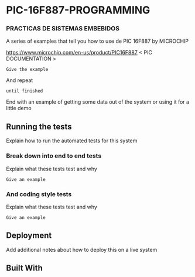 # PIC-16F887-PROGRAMMING
### PRACTICAS DE SISTEMAS EMBEBIDOS


A series of examples that tell you how to use de PIC 16F887 by MICROCHIP

https://www.microchip.com/en-us/product/PIC16F887 < PIC DOCUMENTATION >

```
Give the example
```

And repeat

```
until finished
```

End with an example of getting some data out of the system or using it for a little demo

## Running the tests

Explain how to run the automated tests for this system

### Break down into end to end tests

Explain what these tests test and why

```
Give an example
```

### And coding style tests

Explain what these tests test and why

```
Give an example
```

## Deployment

Add additional notes about how to deploy this on a live system

## Built With

